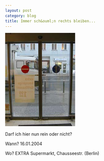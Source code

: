 ```yaml
---
layout: post
category: blog
title: Immer sch&ouml;n rechts bleiben...
---
```


![supermarkt_usability.jpg](/images-blog/old-blogs/supermarkt_usability.jpg)

Darf ich hier nun rein oder nicht?

Wann? 16.01.2004

Wo? EXTRA Supermarkt, Chausseestr. (Berlin)
